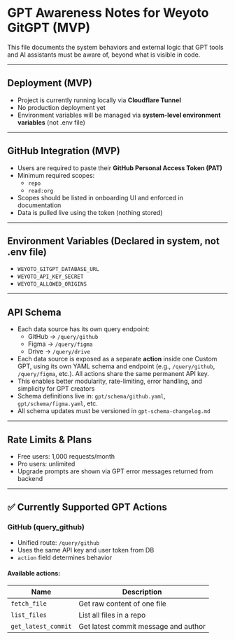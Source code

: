 # GPT Awareness Notes for Weyoto GitGPT (MVP)

This file documents the system behaviors and external logic that GPT tools and AI assistants must be aware of, beyond what is visible in code.

---

## Deployment (MVP)

- Project is currently running locally via **Cloudflare Tunnel**
- No production deployment yet
- Environment variables will be managed via **system-level environment variables** (not .env file)

---

## GitHub Integration (MVP)

- Users are required to paste their **GitHub Personal Access Token (PAT)**
- Minimum required scopes:
  - `repo`
  - `read:org`
- Scopes should be listed in onboarding UI and enforced in documentation
- Data is pulled live using the token (nothing stored)

---

## Environment Variables (Declared in system, not .env file)

- `WEYOTO_GITGPT_DATABASE_URL`
- `WEYOTO_API_KEY_SECRET`
- `WEYOTO_ALLOWED_ORIGINS`

---

## API Schema

- Each data source has its own query endpoint:
  - GitHub → `/query/github`
  - Figma → `/query/figma`
  - Drive → `/query/drive`
- Each data source is exposed as a separate **action** inside one Custom GPT, using its own YAML schema and endpoint (e.g., `/query/github`, `/query/figma`, etc.). All actions share the same permanent API key.
- This enables better modularity, rate-limiting, error handling, and simplicity for GPT creators
- Schema definitions live in: `gpt/schema/github.yaml`, `gpt/schema/figma.yaml`, etc.
- All schema updates must be versioned in `gpt-schema-changelog.md`

---

## Rate Limits & Plans

- Free users: 1,000 requests/month
- Pro users: unlimited
- Upgrade prompts are shown via GPT error messages returned from backend

---

## ✅ Currently Supported GPT Actions

### GitHub (query_github)
- Unified route: `/query/github`
- Uses the same API key and user token from DB
- `action` field determines behavior

#### Available actions:
| Name | Description |
|------|-------------|
| `fetch_file` | Get raw content of one file |
| `list_files` | List all files in a repo |
| `get_latest_commit` | Get latest commit message and author |

